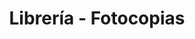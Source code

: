 ---
title: "Librería - Fotocopias"
url: /ciudad-satelite/libreria-fotocopias-calle-25-b/
shop: material de oficina
---
